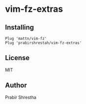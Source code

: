 # vim-fz-extras

## Installing

```vim
Plug 'mattn/vim-fz'
Plug 'prabirshrestah/vim-fz-extras'
```

## License

MIT

## Author

Prabir Shrestha
